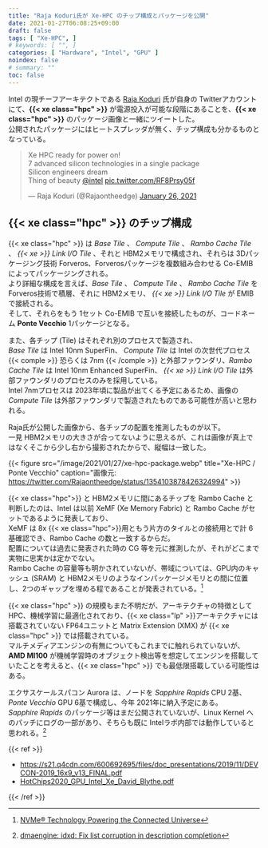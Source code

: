 ```yaml
---
title: "Raja Koduri氏が Xe-HPC のチップ構成とパッケージを公開"
date: 2021-01-27T06:08:25+09:00
draft: false
tags: [ "Xe-HPC", ]
# keywords: [ "", ]
categories: [ "Hardware", "Intel", "GPU" ]
noindex: false
# summary: ""
toc: false
---
```


Intel の現チーフアーキテクトである [Raja Koduri](https://newsroom.intel.com/biography/raja-m-koduri/) 氏が自身の Twitterアカウントにて、**{{< xe class="hpc" >}}** が電源投入が可能な段階にあることを、**{{< xe class="hpc" >}}** のパッケージ画像と一緒にツイートした。  
公開されたパッケージにはヒートスプレッダが無く、チップ構成も分かるものとなっている。  

<blockquote class="twitter-tweet"><p lang="en" dir="ltr">Xe HPC ready for power on! <br>7 advanced silicon technologies in a single package<br>Silicon engineers dream<br>Thing of beauty <a href="https://twitter.com/intel?ref_src=twsrc%5Etfw">@intel</a> <a href="https://t.co/RF8Prsy05f">pic.twitter.com/RF8Prsy05f</a></p>&mdash; Raja Koduri (@Rajaontheedge) <a href="https://twitter.com/Rajaontheedge/status/1354103878426324994?ref_src=twsrc%5Etfw">January 26, 2021</a></blockquote>


## {{< xe class="hpc" >}} のチップ構成

{{< xe class="hpc" >}} は *Base Tile* 、 *Compute Tile* 、 *Rambo Cache Tile* 、 *{{< xe >}} Link I/O Tile* 、それと HBM2メモリで構成され、それらは 3Dパッケージング技術 Forveros、Forverosパッケージを複数組み合わせる Co-EMIB によってパッケージングされる。  
より詳細な構成を言えば、*Base Tile* 、 *Compute Tile* 、 *Rambo Cache Tile* を Forveros技術で積層、それに HBM2メモリ、 *{{< xe >}} Link I/O Tile* が EMIB で接続される。  
そして、それらをもう 1セット Co-EMIB で互いを接続したものが、コードネーム **Ponte Vecchio** 1パッケージとなる。  

また、各チップ (Tile) はそれぞれ別のプロセスで製造され、  
*Base Tile* は Intel 10nm SuperFin、 *Compute Tile* は Intel の次世代プロセス {{< comple >}} 恐らくは 7nm {{< /comple >}} と外部ファウンダリ、*Rambo Cache Tile* は Intel 10nm Enhanced SuperFin、 *{{< xe >}} Link I/O Tile* は外部ファウンダリのプロセスのみを採用している。  
Intel 7nmプロセスは 2023年頃に製品が出てくる予定にあるため、画像の *Compute Tile* は外部ファウンダリで製造されたものである可能性が高いと思われる。  

Raja氏が公開した画像から、各チップの配置を推測したものが以下。  
一見 HBM2メモリの大きさが合ってないように思えるが、これは画像が真上ではなくそこから少し右から撮影されたからで、縦幅は一致した。  

{{< figure src="/image/2021/01/27/xe-hpc-package.webp" title="Xe-HPC / Ponte Vecchio" caption="画像元: <https://twitter.com/Rajaontheedge/status/1354103878426324994>" >}}

{{< xe class="hpc">}} と HBM2メモリに間にあるチップを Rambo Cache と判断したのは、Intel は以前 XeMF (Xe Memory Fabric) と Rambo Cache がセットであるように発表しており、  
XeMF は 8x {{< xe class="hpc">}}用ともう片方のタイルとの接続用とで計 6基確認でき、Rambo Cache の数と一致するからだ。  
配置については過去に発表された時の CG 等を元に推測したが、それがどこまで実物に忠実かは定かでない。  
Rambo Cache の容量等も明かされていないが、帯域については、GPU内のキャッシュ (SRAM) と HBM2メモリのようなインパッケージメモリとの間に位置し、2つのギャップを埋める程であることが発表されている。[^rambo-cache]  

[^rambo-cache]: [NVMe® Technology Powering the Connected Universe](https://nvmexpress.org/wp-content/uploads/NVMe-Technology-Powering-the-Connected-Universe.pdf)

{{< xe class="hpc" >}} の規模もまた不明だが、アーキテクチャの特徴として HPC、機械学習に最適化されており、{{< xe class="lp"  >}}アーキテクチャには搭載されていない FP64ユニットと Matrix Extension (XMX) が {{< xe class="hpc" >}} では搭載されている。  
マルチメディアエンジンの有無についてもこれまでに触れられていないが、**AMD MI100** が機械学習時のオブジェクト検出等を想定してエンジンを搭載していたことを考えると、{{< xe class="hpc"  >}} でも最低限搭載している可能性はある。  

エクサスケールスパコン Aurora は、ノードを *Sapphire Rapids* CPU 2基、*Ponte Vecchio* GPU 6基で構成し、今年 2021年に納入予定にある。  
*Sapphire Rapids* のパッケージ等はまだ公開されていないが、Linux Kernel へのパッチにログの一部があり、そちらも既に Intelラボ内部では動作していると思われる。[^idxd-spr]  

[^idxd-spr]: [dmaengine: idxd: Fix list corruption in description completion](https://git.kernel.org/pub/scm/linux/kernel/git/next/linux-next.git/commit/?h=next-20210125&id=16e19e11228ba660d9e322035635e7dcf160d5c2)


{{< ref >}}

 * <https://s21.q4cdn.com/600692695/files/doc_presentations/2019/11/DEVCON-2019_16x9_v13_FINAL.pdf>
 * [HotChips2020_GPU_Intel_Xe_David_Blythe.pdf](https://www.hotchips.org/assets/program/conference/day1/HotChips2020_GPU_Intel_Xe_David_Blythe.pdf)

{{< /ref >}}
